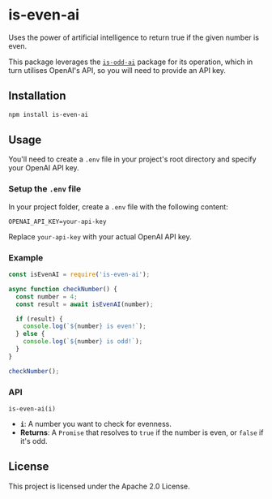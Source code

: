 # is-even-ai

Uses the power of artificial intelligence to return true if the given number is even.

This package leverages the [`is-odd-ai`](https://www.npmjs.com/package/is-odd-ai) package for its operation, which in turn utilises OpenAI's API, so you will need to provide an API key.

## Installation

```bash
npm install is-even-ai
```

## Usage

You'll need to create a `.env` file in your project's root directory and specify your OpenAI API key.

### Setup the `.env` file

In your project folder, create a `.env` file with the following content:

```env
OPENAI_API_KEY=your-api-key
```

Replace `your-api-key` with your actual OpenAI API key.

### Example

```javascript
const isEvenAI = require('is-even-ai');

async function checkNumber() {
  const number = 4;
  const result = await isEvenAI(number);

  if (result) {
    console.log(`${number} is even!`);
  } else {
    console.log(`${number} is odd!`);
  }
}

checkNumber();
```

### API

`is-even-ai(i)`

- **`i`**: A number you want to check for evenness.
- **Returns**: A `Promise` that resolves to `true` if the number is even, or `false` if it's odd.

## License

This project is licensed under the Apache 2.0 License.
